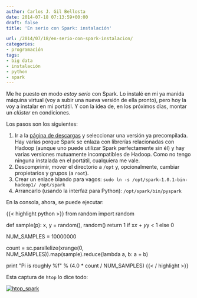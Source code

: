 ```yaml
---
author: Carlos J. Gil Bellosta
date: 2014-07-18 07:13:59+00:00
draft: false
title: 'En serio con Spark: instalación'

url: /2014/07/18/en-serio-con-spark-instalacion/
categories:
- programación
tags:
- big data
- instalación
- python
- spark
---
```


Me he puesto en modo _estoy serio_ con Spark. Lo instalé en mi ya manida máquina virtual (voy a subir una nueva versión de ella pronto), pero hoy la voy a instalar en mi portátil. Y con la idea de, en los próximos días, montar un _clúster_ en condiciones.

Los pasos son los siguientes:

1. Ir a la [página de descargas](http://spark.apache.org/downloads.html) y seleccionar una versión ya precompilada. Hay varias porque Spark se enlaza con librerías relacionadas con Hadoop (aunque uno puede utilizar Spark perfectamente sin él) y hay varias versiones mutuamente incompatibles de Hadoop. Como no tengo ninguna instalada en el portátil, cualquiera me vale.
2. Descomprimir, mover el directorio a `/opt` y, opcionalmente, cambiar propietarios y grupos (a `root`).
3. Crear un enlace blando para vagos: `sudo ln -s /opt/spark-1.0.1-bin-hadoop1/ /opt/spark`
4. Arrancarlo (usando la interfaz para Python): `/opt/spark/bin/pyspark`

En la consola, ahora, se puede ejecutar:

{{< highlight python >}}
from random import random

def sample(p):
    x, y = random(), random()
    return 1 if x*x + y*y < 1 else 0

NUM_SAMPLES = 10000000

count = sc.parallelize(xrange(0, NUM_SAMPLES)).map(sample).reduce(lambda a, b: a + b)

print "Pi is roughly %f" % (4.0 * count / NUM_SAMPLES)
{{< / highlight >}}

Esta captura de `htop` lo dice todo:

[![htop_spark](/wp-uploads/2014/07/htop_spark.png#center)
](/wp-uploads/2014/07/htop_spark.png#center)
